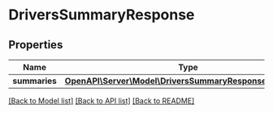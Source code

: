 # DriversSummaryResponse

## Properties
Name | Type | Description | Notes
------------ | ------------- | ------------- | -------------
**summaries** | [**OpenAPI\Server\Model\DriversSummaryResponseSummaries**](DriversSummaryResponseSummaries.md) |  | [optional] 

[[Back to Model list]](../README.md#documentation-for-models) [[Back to API list]](../README.md#documentation-for-api-endpoints) [[Back to README]](../README.md)


